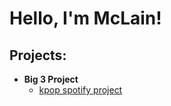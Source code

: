 <h1>Hello, I'm McLain! 
</h1>

<h2> Projects:</h2>

- <b>Big 3 Project</b>
  - [kpop spotify project](https://github.com/mclainbrown/big3_project)


